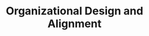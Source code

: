 ---
title:  "Organizational Design and Alignment"
layout: services
categories: [top-level-service]
order: 5
intro: Having a well-designed and trained organization can get the flywheel turning on business transformation initiatives and move you towards your strategic objectives, better and faster. SLKone helps organizations address their critical design and training needs to foster a collaborative environment that enables execution excellence
---